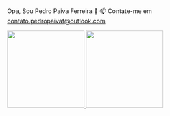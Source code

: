 Opa, Sou Pedro Paiva Ferreira 👋
📫 Contate-me em contato.pedropaivaf@outlook.com

<div>
<a href="https://github.com/seu-usuário-aqui">
<img loading="lazy" height="180em" src="https://github-readme-stats.vercel.app/api/top-langs/?username=pedropaivaf&layout=compact&langs_count=7&theme=dracula"/>
<img loading="lazy" height="180em" src="https://github-readme-stats.vercel.app/api?username=pedropaivaf&show_icons=true&theme=dracula&include_all_commits=true&count_private=true"/>
</div>
